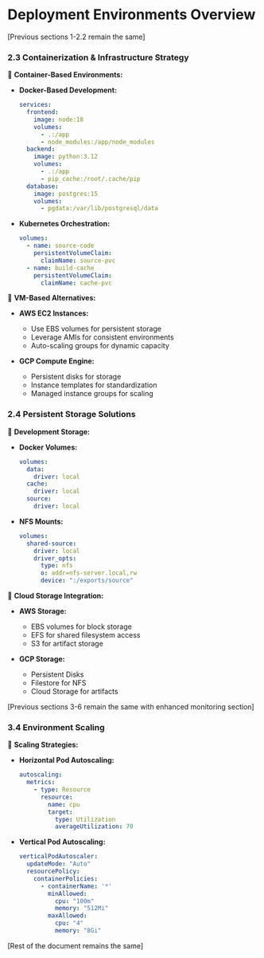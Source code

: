 # **Deployment Environments Overview**

[Previous sections 1-2.2 remain the same]

### **2.3 Containerization & Infrastructure Strategy**
📌 **Container-Based Environments:**
- **Docker-Based Development:**
  ```yaml
  services:
    frontend:
      image: node:18
      volumes:
        - .:/app
        - node_modules:/app/node_modules
    backend:
      image: python:3.12
      volumes:
        - .:/app
        - pip_cache:/root/.cache/pip
    database:
      image: postgres:15
      volumes:
        - pgdata:/var/lib/postgresql/data
  ```

- **Kubernetes Orchestration:**
  ```yaml
  volumes:
    - name: source-code
      persistentVolumeClaim:
        claimName: source-pvc
    - name: build-cache
      persistentVolumeClaim:
        claimName: cache-pvc
  ```

📌 **VM-Based Alternatives:**
- **AWS EC2 Instances:**
  - Use EBS volumes for persistent storage
  - Leverage AMIs for consistent environments
  - Auto-scaling groups for dynamic capacity

- **GCP Compute Engine:**
  - Persistent disks for storage
  - Instance templates for standardization
  - Managed instance groups for scaling

### **2.4 Persistent Storage Solutions**
📌 **Development Storage:**
- **Docker Volumes:**
  ```yaml
  volumes:
    data:
      driver: local
    cache:
      driver: local
    source:
      driver: local
  ```
- **NFS Mounts:**
  ```yaml
  volumes:
    shared-source:
      driver: local
      driver_opts:
        type: nfs
        o: addr=nfs-server.local,rw
        device: ":/exports/source"
  ```

📌 **Cloud Storage Integration:**
- **AWS Storage:**
  - EBS volumes for block storage
  - EFS for shared filesystem access
  - S3 for artifact storage

- **GCP Storage:**
  - Persistent Disks
  - Filestore for NFS
  - Cloud Storage for artifacts

[Previous sections 3-6 remain the same with enhanced monitoring section]

### **3.4 Environment Scaling**
📌 **Scaling Strategies:**
- **Horizontal Pod Autoscaling:**
  ```yaml
  autoscaling:
    metrics:
      - type: Resource
        resource:
          name: cpu
          target:
            type: Utilization
            averageUtilization: 70
  ```

- **Vertical Pod Autoscaling:**
  ```yaml
  verticalPodAutoscaler:
    updateMode: "Auto"
    resourcePolicy:
      containerPolicies:
        - containerName: '*'
          minAllowed:
            cpu: "100m"
            memory: "512Mi"
          maxAllowed:
            cpu: "4"
            memory: "8Gi"
  ```

[Rest of the document remains the same]

